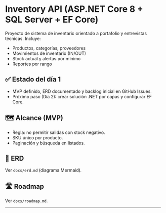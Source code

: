 # Inventory API (ASP.NET Core 8 + SQL Server + EF Core)

Proyecto de sistema de inventario orientado a portafolio y entrevistas técnicas. Incluye:
- Productos, categorías, proveedores
- Movimientos de inventario (IN/OUT)
- Stock actual y alertas por mínimo
- Reportes por rango

## ✅ Estado del día 1
- MVP definido, ERD documentado y backlog inicial en GitHub Issues.
- Próximo paso (Día 2): crear solución .NET por capas y configurar EF Core.

## 🗺️ Alcance (MVP)
- Regla: no permitir salidas con stock negativo.
- SKU único por producto.
- Paginación y búsqueda en listados.

## 📐 ERD
Ver `docs/erd.md` (diagrama Mermaid).

## 🛣️ Roadmap
Ver `docs/roadmap.md`.

---
